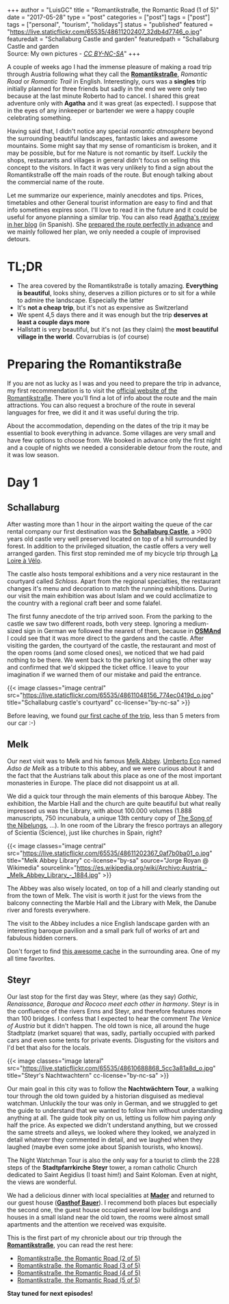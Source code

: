 +++
author = "LuisGC"
title = "Romantikstraße, the Romantic Road (1 of 5)"
date = "2017-05-28"
type = "post"
categories = ["post"]
tags = ["post"]
tags = ["personal", "tourism", "holidays"]
status = "published"
featured = "https://live.staticflickr.com/65535/48611202407_32db4d7746_o.jpg"
featuredalt = "Schallaburg Castle and garden"
featuredpath = "Schallaburg Castle and garden<br />Source: My own pictures - <a href='http://creativecommons.org/licenses/by-nc-sa/3.0/'><i>CC BY-NC-SA</i></a>"
+++

A couple of weeks ago I had the immense pleasure of making a road trip through Austria following what they call the [**Romantikstraße**](http://www.romantikstrasse.at/es/), *Romantic Road* or *Romantic Trail* in English. Interestingly, ours was a **singles** trip initially planned for three friends but sadly in the end we were only two because at the last minute Roberto had to cancel. I shared this great adventure only with **Agatha** and it was great (as expected). I suppose that in the eyes of any innkeeper or bartender we were a happy couple celebrating something.

Having said that, I didn't notice any special _romantic atmosphere_ beyond the surrounding beautiful landscapes, fantastic lakes and awesome mountains. Some might say that my sense of romanticism is broken, and it may be possible, but for me Nature is not romantic by itself. Luckily the shops, restaurants and villages in general didn't focus on selling this concept to the visitors. In fact it was very unlikely to find a sign about the Romantikstraße off the main roads of the route. But enough talking about the commercial name of the route.

Let me summarize our experience, mainly anecdotes and tips. Prices, timetables and other General tourist information are easy to find and that info sometimes expires soon. I'll love to read it in the future and it could be useful for anyone planning a similar trip. You can also read [Agatha's review in her blog](https://detintasuelta.blogspot.com.es/2017/05/romantikstrasse-por-austria.html) (in Spanish). She [prepared the route perfectly in advance](https://detintasuelta.blogspot.com.es/2017/02/preparando-la-romantikstrasse-por.html) and we mainly followed her plan, we only needed a couple of improvised detours.

# TL;DR

* The area covered by the Romantikstraße is totally amazing. **Everything is beautiful**, looks shiny, deserves a zillion pictures or to sit for a while to admire the landscape. Especially the latter
* It's **not a cheap trip**, but it's not as expensive as Switzerland
* We spent 4,5 days there and it was enough but the trip **deserves at least a couple days more**
* Hallstatt is very beautiful, but it's not (as they claim) the **most beautiful village in the world**. Covarrubias is (of course)

# Preparing the Romantikstraße

If you are not as lucky as I was and you need to prepare the trip in advance, my first recommendation is to visit the [official website of the Romantikstraße](http://www.romantikstrasse.at/en/). There you'll find a lot of info about the route and the main attractions. You can also request a brochure of the route in several languages for free, we did it and it was useful during the trip.

About the accommodation, depending on the dates of the trip it may be essential to book everything in advance. Some villages are very small and have few options to choose from. We booked in advance only the first night and a couple of nights we needed a considerable detour from the route, and it was low season.

# Day 1

## Schallaburg

After wasting more than 1 hour in the airport waiting the queue of the car rental company our first destination was the [**Schallaburg Castle**](http://www.schallaburg.at/en?set_language=en), a >900 years old castle very well preserved located on top of a hill surrounded by forest. In addition to the privileged situation, the castle offers a very well arranged garden. This first stop reminded me of my bicycle trip through [La Loire à Vélo](http://www.cycling-loire.com/).

The castle also hosts temporal exhibitions and a very nice restaurant in the courtyard called _Schloss_. Apart from the regional specialties, the restaurant changes it's menu and decoration to match the running exhibitions. During our visit the main exhibition was about Islam and we could acclimatize to the country with a regional craft beer and some falafel.

The first funny anecdote of the trip arrived soon. From the parking to the castle we saw two different roads, both very steep. Ignoring a medium-sized sign in German we followed the nearest of them, because in [**OSMAnd**](http://osmand.net/) I could see that it was more direct to the gardens and the castle. After visiting the garden, the courtyard of the castle, the restaurant and most of the open rooms (and some closed ones), we noticed that we had paid nothing to be there. We went back to the parking lot using the other way and confirmed that we'd skipped the ticket office. I leave to your imagination if we warned them of our mistake and paid the entrance.

{{< image classes="image central" src="https://live.staticflickr.com/65535/48611048156_774ec0419d_o.jpg" title="Schallaburg castle's courtyard" cc-license="by-nc-sa" >}}

Before leaving, we found [our first cache of the trip](https://www.geocaching.com/seek/cache_details.aspx?guid=dc7d5446-009c-4332-8fde-2881d06a4882), less than 5 meters from our car :-)

## Melk

Our next visit was to Melk and his famous [Melk Abbey](https://en.wikipedia.org/wiki/Melk_Abbey). [Umberto Eco](https://en.wikipedia.org/wiki/Umberto_Eco) named _Adso de Melk_ as a tribute to this abbey, and we were curious about it and the fact that the Austrians talk about this place as one of the most important monasteries in Europe. The place did not disappoint us at all.

We did a quick tour through the main elements of this baroque Abbey. The exhibition, the Marble Hall and the church are quite beautiful but what really impressed us was the Library, with about 100.000 volumes (1.888 manuscripts, 750 incunabula, a unique 13th century copy of [The Song of the Nibelungs](https://en.wikipedia.org/wiki/Nibelungenlied), ...). In one room of the Library the fresco portrays an allegory of Scientia (Science), just like churches in Spain, right?

{{< image classes="image central" src="https://live.staticflickr.com/65535/48611202367_0af7b0ba01_o.jpg" title="Melk Abbey Library" cc-license="by-sa" source="Jorge Royan @ Wikimedia" sourcelink="https://es.wikipedia.org/wiki/Archivo:Austria_-_Melk_Abbey_Library_-_1884.jpg" >}}

The Abbey was also wisely located, on top of a hill and clearly standing out from the town of Melk. The visit is worth it just for the views from the balcony connecting the Marble Hall and the Library with Melk, the Danube river and forests everywhere.

The visit to the Abbey includes a nice English landscape garden with an interesting baroque pavilion and a small park full of works of art and fabulous hidden corners.

Don't forget to find [this awesome cache](https://www.geocaching.com/geocache/GC5X2KR_tb-hotel-der-kescherinnen?guid=7e33fa4c-f4a2-4ac9-b11a-ee13d2db9a03) in the surrounding area. One of my all time favorites.

## Steyr

Our last stop for the first day was Steyr, where (as they say) _Gothic, Renaissance, Baroque and Rococo meet each other in harmony_. Steyr is in the confluence of the rivers Enns and Steyr, and therefore features more than 100 bridges. I confess that I expected to hear the comment _The Venice of Austria_ but it didn't happen. The old town is nice, all around the huge Stadtplatz (market square) that was, sadly, partially occupied with parked cars and even some tents for private events. Disgusting for the visitors and I'd bet that also for the locals.

{{< image classes="image lateral" src="https://live.staticflickr.com/65535/48610688868_5cc3a81a8d_o.jpg" title="Steyr's Nachtwachtern" cc-license="by-nc-sa" >}}

Our main goal in this city was to follow the **Nachtwächtern Tour**, a walking tour through the old town guided by a historian disguised as medieval watchman. Unluckily the tour was only in German, and we struggled to get the guide to understand that we wanted to follow him without understanding anything at all. The guide took pity on us, letting us follow him paying _only_ half the price. As expected we didn't understand anything, but we crossed the same streets and alleys, we looked where they looked, we analyzed in detail whatever they commented in detail, and we laughed when they laughed (maybe even some joke about Spanish tourists, who knows).

The Night Watchman Tour is also the only way for a tourist to climb the 228 steps of the **Stadtpfarrkirche Steyr** tower, a roman catholic Church dedicated to Saint Aegidius (I toast him!) and Saint Koloman. Even at night, the views are wonderful.

We had a delicious dinner with local specialities at [**Mader**](http://www.openstreetmap.org/node/270488531) and returned to our guest house ([**Gasthof Bauer**](http://www.openstreetmap.org/node/3119352500)). I recommend both places but especially the second one, the guest house occupied several low buildings and houses in a small island near the old town, the rooms were almost small apartments and the attention we received was exquisite.

This is the first part of my chronicle about our trip through the [**Romantikstraße**](http://www.romantikstrasse.at/es/), you can read the rest here:

* [Romantikstraße, the Romantic Road (2 of 5)](/blog/2017/06/romantikstrasse-the-romantic-road_2/)
* [Romantikstraße, the Romantic Road (3 of 5)](/blog/2017/06/romantikstrasse-the-romantic-road_3/)
* [Romantikstraße, the Romantic Road (4 of 5)](/blog/2017/07/romantikstrasse-the-romantic-road_4/)
* [Romantikstraße, the Romantic Road (5 of 5)](/blog/2017/07/romantikstrasse-the-romantic-road_5/)

**Stay tuned for next episodes!**
